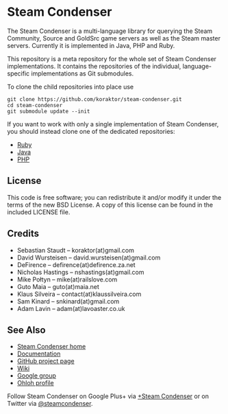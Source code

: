 Steam Condenser
===============

The Steam Condenser is a multi-language library for querying the Steam
Community, Source and GoldSrc game servers as well as the Steam master servers.
Currently it is implemented in Java, PHP and Ruby.

This repository is a meta repository for the whole set of Steam Condenser
implementations. It contains the repositories of the individual, language-specific
implementations as Git submodules.

To clone the child repositories into place use

    git clone https://github.com/koraktor/steam-condenser.git
    cd steam-condenser
    git submodule update --init

If you want to work with only a single implementation of Steam Condenser, you
should instead clone one of the dedicated repositories:

* [Ruby](https://github.com/koraktor/steam-condenser-ruby)
* [Java](https://github.com/koraktor/steam-condenser-java)
* [PHP](https://github.com/koraktor/steam-condenser-php)

## License

This code is free software; you can redistribute it and/or modify it under the
terms of the new BSD License. A copy of this license can be found in the
included LICENSE file.

## Credits

* Sebastian Staudt – koraktor(at)gmail.com
* David Wursteisen – david.wursteisen(at)gmail.com
* DeFirence – defirence(at)defirence.za.net
* Nicholas Hastings – nshastings(at)gmail.com
* Mike Połtyn – mike(at)railslove.com
* Guto Maia – guto(at)maia.net
* Klaus Silveira – contact(at)klaussilveira.com
* Sam Kinard – snkinard(at)gmail.com
* Adam Lavin – adam(at)lavoaster.co.uk

## See Also

* [Steam Condenser home](https://koraktor.de/steam-condenser)
* [Documentation](http://rubydoc.info/gems/steam-condenser)
* [GitHub project page](https://github.com/koraktor/steam-condenser)
* [Wiki](https://github.com/koraktor/steam-condenser/wiki)
* [Google group](http://groups.google.com/group/steam-condenser)
* [Ohloh profile](http://www.ohloh.net/projects/steam-condenser)

Follow Steam Condenser on Google Plus+ via
[+Steam Condenser](https://plus.google.com/b/109400543549250623875/109400543549250623875)
or on Twitter via [@steamcondenser](https://twitter.com/steamcondenser).
